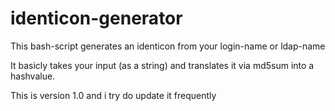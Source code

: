 # identicon-generator
This bash-script generates an identicon from your login-name or ldap-name

It basicly takes your input (as a string) and translates it via md5sum into a hashvalue.

This is version 1.0 and i try do update it frequently
